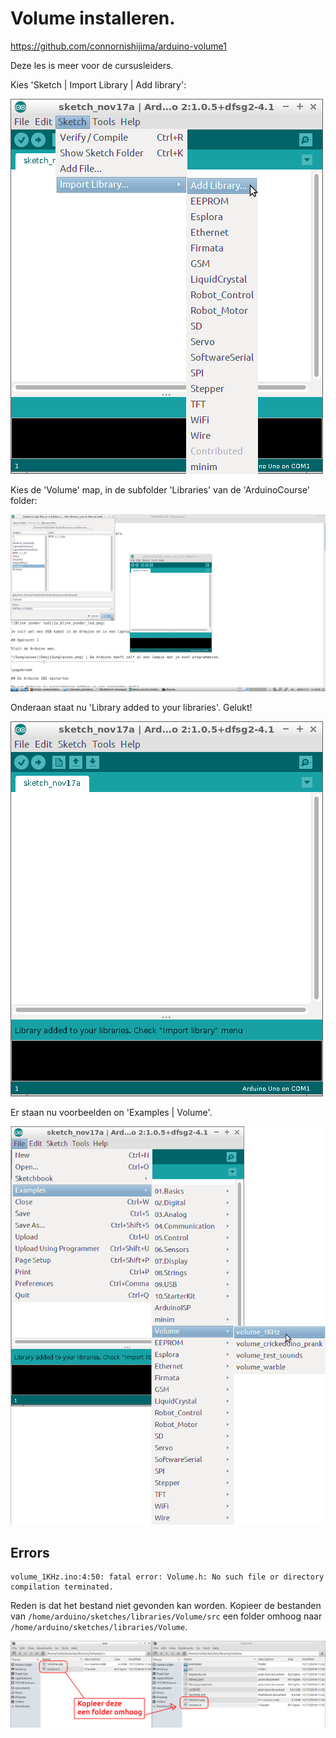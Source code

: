 # Volume installeren.

https://github.com/connornishijima/arduino-volume1


Deze les is meer voor de cursusleiders.

Kies 'Sketch | Import Library | Add library':

![Kies 'Sketch | Import Library | Add library'](Volume_add_libary.png)

Kies de 'Volume' map, in de subfolder 'Libraries' van de 'ArduinoCourse' folder:

![Kies ArduinoCourse/Libraries/ArduinoCourse](Volume_install_folder.png)

Onderaan staat nu 'Library added to your libraries'. Gelukt!

![Gelukt!](Volume_installeren_gelukt.png)

Er staan nu voorbeelden on 'Examples | Volume'.

![Volume voorbeelden](Volume_voorbeelden.png)

## Errors

```
volume_1KHz.ino:4:50: fatal error: Volume.h: No such file or directory
compilation terminated.
```

Reden is dat het bestand niet gevonden kan worden. 
Kopieer de bestanden van `/home/arduino/sketches/libraries/Volume/src`
een folder omhoog naar `/home/arduino/sketches/libraries/Volume`.

![](Volume_in_de_juiste_folder_kopieeren.png)

